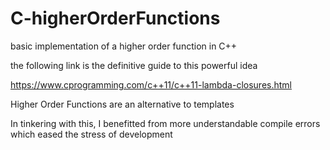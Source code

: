 # C-higherOrderFunctions
basic implementation of a higher order function in C++

the following link is the definitive guide to this powerful idea

https://www.cprogramming.com/c++11/c++11-lambda-closures.html

Higher Order Functions are an alternative to templates

In tinkering with this, I benefitted from more understandable compile errors which eased the stress of development
